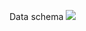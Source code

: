 Data schema
<img src = "![image](https://user-images.githubusercontent.com/84625375/197409427-3257c567-0068-43f0-93be-003592be8bd9.png)
">
